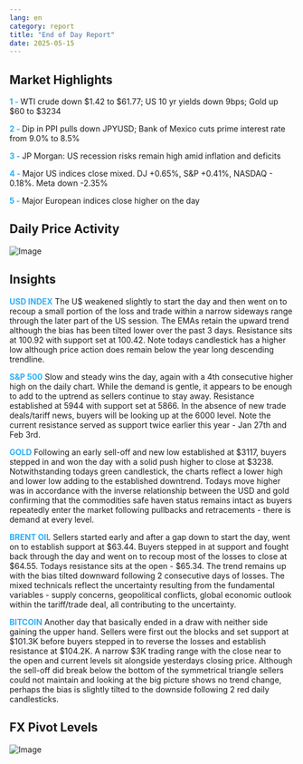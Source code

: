 ```yaml
---
lang: en
category: report
title: "End of Day Report"
date: 2025-05-15
---
```



<h2>Market Highlights</h2>
<strong style="color: #2caef7;">1 - </strong> WTI crude down $1.42 to $61.77; US 10 yr yields down 9bps; Gold up $60 to $3234

<strong style="color: #2caef7;">2 - </strong> Dip in PPI pulls down JPYUSD; Bank of Mexico cuts prime interest rate from 9.0% to 8.5%


<strong style="color: #2caef7;">3 - </strong> JP Morgan: US recession risks remain high amid inflation and deficits

<strong style="color: #2caef7;">4 - </strong> Major US indices close mixed. DJ +0.65%, S&P +0.41%, NASDAQ - 0.18%. Meta down -2.35%

<strong style="color: #2caef7;">5 - </strong> Major European indices close higher on the day



<h2>Daily Price Activity</h2>
<img src="https://markleighedu.github.io/img/May-2025/15-May-2025/price.jpg" alt="Image"/>

<h2>Insights</h2>
<strong style="color: #2caef7;">USD INDEX</strong> The U$ weakened slightly to start the day and then went on to recoup a small portion of the loss and trade within a narrow sideways range through the later part of the US session. The EMAs retain the upward trend although the bias has been tilted lower over the past 3 days. Resistance sits at 100.92 with support set at 100.42. Note todays candlestick has a higher low although price action does remain below the year long descending trendline. 

<strong style="color: #2caef7;">S&P 500</strong> Slow and steady wins the day, again with a 4th consecutive higher high on the daily chart. While the demand is gentle, it appears to be enough to add to the uptrend as sellers continue to stay away. Resistance established at 5944 with support set at 5866. In the absence of new trade deals/tariff news, buyers will be looking up at the 6000 level. Note the current resistance served as support twice earlier this year - Jan 27th and Feb 3rd.

<strong style="color: #2caef7;">GOLD</strong> Following an early sell-off and new low established at $3117, buyers stepped in and won the day with a solid push higher to close at $3238. Notwithstanding todays green candlestick, the charts reflect a lower high and lower low adding to the established downtrend. Todays move higher was in accordance with the inverse relationship between the USD and gold confirming that the commodities safe haven status remains intact as buyers repeatedly enter the market following pullbacks and retracements - there is demand at every level. 

<strong style="color: #2caef7;">BRENT OIL</strong> Sellers started early and after a gap down to start the day, went on to establish support at $63.44. Buyers stepped in at support and fought back through the day and went on to recoup most of the losses to close at $64.55. Todays resistance sits at the open - $65.34. The trend remains up with the bias tilted downward following 2 consecutive days of losses. The mixed technicals reflect the uncertainty resulting from the fundamental variables - supply concerns, geopolitical conflicts, global economic outlook within the tariff/trade deal, all contributing to the uncertainty. 

<strong style="color: #2caef7;">BITCOIN</strong> Another day that basically ended in a draw with neither side gaining the upper hand. Sellers were first out the blocks and set support at $101.3K before buyers stepped in to reverse the losses and establish resistance at $104.2K. A narrow $3K trading range with the close near to the open and current levels sit alongside yesterdays closing price. Although the sell-off did break below the bottom of the symmetrical triangle sellers could not maintain and looking at the big picture shows no trend change, perhaps the bias is slightly tilted to the downside following 2 red daily candlesticks.



<h2>FX Pivot Levels</h2>
<img src="https://markleighedu.github.io/img/May-2025/15-May-2025/pivot.jpg" alt="Image"/>